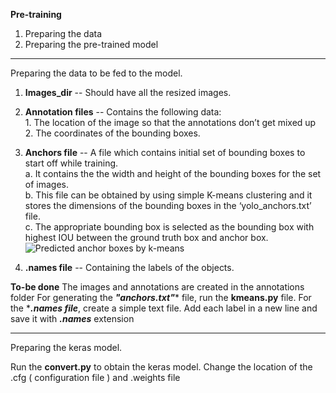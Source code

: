 **Pre-training**

1. Preparing the data
2. Preparing the pre-trained model

-------------------------------------------------------------------------------------------------------------------------------
Preparing the data to be fed to the model.

1. **Images_dir** -- Should have all the resized images.
2. **Annotation files** -- Contains the following data:<br/>
        1. The location of the image so that the annotations don’t get mixed up<br/>
        2. The coordinates of the bounding boxes.
3. **Anchors file** -- A file which contains initial set of bounding boxes to start off while training.<br/>
        a. It contains the the width and height of the bounding boxes for the set of images.<br/>
        b. This file can be obtained by using simple K-means clustering and it stores the dimensions of the bounding boxes in the ‘yolo_anchors.txt’ file.<br/>
        c. The appropriate bounding box is selected as the bounding box with highest IOU between the ground truth box and anchor box. <br/>
        ![Predicted anchor boxes by k-means](https://miro.medium.com/max/1159/1*8OAPNpqI92FM9S9lWH8AkA.png)
        
4. **.names file** -- Containing the labels of the objects.


**To-be done**
The images and annotations are created in the annotations folder
For generating the ***"anchors.txt"**** file, run the **kmeans.py** file.
For the ****.names file***, create a simple text file. Add each label in a new line and save it with ***.names*** extension

-------------------------------------------------------------------------------------------------------------------------------

Preparing the keras model.

Run the **convert.py** to obtain the keras model. Change the location of the .cfg ( configuration file ) and .weights file





